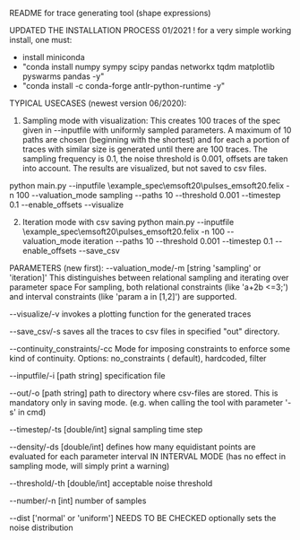README for trace generating tool (shape expressions)

UPDATED THE INSTALLATION PROCESS 01/2021 !
for a very simple working install, one must:

- install miniconda
- "conda install numpy sympy scipy pandas networkx tqdm matplotlib pyswarms pandas -y"
- "conda install -c conda-forge antlr-python-runtime -y"

TYPICAL USECASES (newest version 06/2020):

1) Sampling mode with visualization:
   This creates 100 traces of the spec given in --inputfile with uniformly sampled parameters. A maximum of 10 paths are
   chosen (beginning with the shortest) and for each a portion of traces with similar size is generated until there are
   100 traces. The sampling frequency is 0.1, the noise threshold is 0.001, offsets are taken into account. The results
   are visualized, but not saved to csv files.

python main.py --inputfile <path>\example_spec\emsoft20\pulses_emsoft20.felix -n 100 --valuation_mode sampling --paths
10 --threshold 0.001 --timestep 0.1 --enable_offsets --visualize

2) Iteration mode with csv saving python main.py --inputfile <path>\example_spec\emsoft20\pulses_emsoft20.felix -n 100
   --valuation_mode iteration --paths 10 --threshold 0.001 --timestep 0.1 --enable_offsets --save_csv

PARAMETERS (new first):
--valuation_mode/-m [string 'sampling' or 'iteration]'
This distinguishes between relational sampling and iterating over parameter space For sampling, both relational
constraints (like 'a+2b <=3;') and interval constraints (like 'param a in [1,2]') are supported.

--visualize/-v invokes a plotting function for the generated traces

--save_csv/-s saves all the traces to csv files in specified "out" directory.

--continuity_constraints/-cc Mode for imposing constraints to enforce some kind of continuity. Options: no_constraints (
default), hardcoded, filter

--inputfile/-i  [path string]
specification file

--out/-o [path string]
path to directory where csv-files are stored. This is mandatory only in saving mode.
(e.g. when calling the tool with parameter '-s' in cmd)

--timestep/-ts  [double/int]
signal sampling time step

--density/-ds [double/int]
defines how many equidistant points are evaluated for each parameter interval IN INTERVAL MODE
(has no effect in sampling mode, will simply print a warning)

--threshold/-th [double/int]
acceptable noise threshold

--number/-n [int]
number of samples

--dist ['normal' or 'uniform'] NEEDS TO BE CHECKED optionally sets the noise distribution









		
		

		
		
